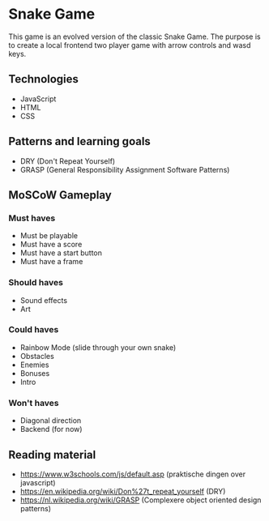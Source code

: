 # Snake Game
This game is an evolved version of the classic Snake Game.
The purpose is to create a local frontend two player game with arrow controls and wasd keys.

## Technologies
- JavaScript
- HTML
- CSS

## Patterns and learning goals
- DRY (Don't Repeat Yourself)
- GRASP (General Responsibility Assignment Software Patterns)

## MoSCoW Gameplay
### Must haves
- Must be playable
- Must have a score
- Must have a start button
- Must have a frame
### Should haves
- Sound effects
- Art
### Could haves
- Rainbow Mode (slide through your own snake)
- Obstacles
- Enemies
- Bonuses
- Intro
### Won't haves
- Diagonal direction
- Backend (for now)

## Reading material
- https://www.w3schools.com/js/default.asp (praktische dingen over javascript)
- https://en.wikipedia.org/wiki/Don%27t_repeat_yourself (DRY)
- https://nl.wikipedia.org/wiki/GRASP (Complexere object oriented design patterns)